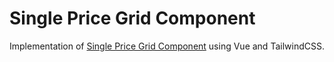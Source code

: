 # Single Price Grid Component
Implementation of [Single Price Grid Component](https://www.frontendmentor.io/challenges/single-price-grid-component-5ce41129d0ff452fec5abbbc/hub) using Vue and TailwindCSS.